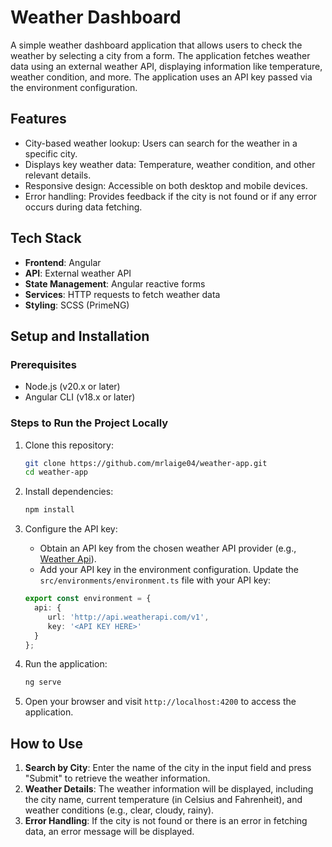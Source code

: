 # Weather Dashboard

A simple weather dashboard application that allows users to check the weather by selecting a city from a form. The application fetches weather data using an external weather API, displaying information like temperature, weather condition, and more. The application uses an API key passed via the environment configuration.

## Features

- City-based weather lookup: Users can search for the weather in a specific city.
- Displays key weather data: Temperature, weather condition, and other relevant details.
- Responsive design: Accessible on both desktop and mobile devices.
- Error handling: Provides feedback if the city is not found or if any error occurs during data fetching.

## Tech Stack

- **Frontend**: Angular
- **API**: External weather API 
- **State Management**: Angular reactive forms
- **Services**: HTTP requests to fetch weather data
- **Styling**: SCSS (PrimeNG) 

## Setup and Installation

### Prerequisites

- Node.js (v20.x or later)
- Angular CLI (v18.x or later)

### Steps to Run the Project Locally

1. Clone this repository:

    ```bash
    git clone https://github.com/mrlaige04/weather-app.git
    cd weather-app
    ```

2. Install dependencies:

    ```bash
    npm install
    ```

3. Configure the API key:
   
   - Obtain an API key from the chosen weather API provider (e.g., [Weather Api](http://api.weatherapi.com/v1)).
   - Add your API key in the environment configuration. Update the `src/environments/environment.ts` file with your API key:

    ```typescript
    export const environment = {
      api: {
         url: 'http://api.weatherapi.com/v1',
         key: '<API KEY HERE>'
      }
   };

    ```

4. Run the application:

    ```bash
    ng serve
    ```

5. Open your browser and visit `http://localhost:4200` to access the application.

## How to Use

1. **Search by City**: Enter the name of the city in the input field and press "Submit" to retrieve the weather information.
2. **Weather Details**: The weather information will be displayed, including the city name, current temperature (in Celsius and Fahrenheit), and weather conditions (e.g., clear, cloudy, rainy).
3. **Error Handling**: If the city is not found or there is an error in fetching data, an error message will be displayed.
